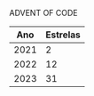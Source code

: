ADVENT OF CODE 


| Ano  | Estrelas                                |
|------|---------------------------------------|
| 2021 | 2|
| 2022 | 12         |
| 2023 | 31       |
